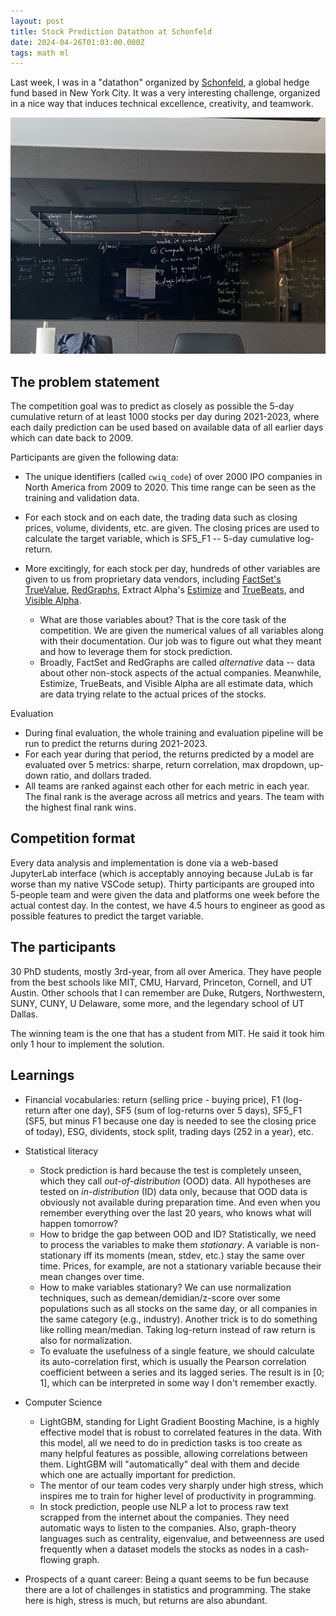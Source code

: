 ```yaml
---
layout: post
title: Stock Prediction Datathon at Schonfeld
date: 2024-04-26T01:03:00.000Z
tags: math ml
---
```

Last week, I was in a "datathon" organized by [Schonfeld](https://en.wikipedia.org/wiki/Schonfeld_Strategic_Advisors), a global hedge fund based in New York City. It was a very interesting challenge, organized in a nice way that induces technical excellence, creativity, and teamwork.

![](/assets/uploads/9qtpg1ydqike5n0zhirxng.jpeg "Our team blackboard after the competition")

## The problem statement

The competition goal was to predict as closely as possible the 5-day cumulative return of at least 1000 stocks per day during 2021-2023, where each daily prediction can be used based on available data of all earlier days which can date back to 2009.

Participants are given the following data:

* The unique identifiers (called `cwiq_code`) of over 2000 IPO companies in North America from 2009 to 2020. This time range can be seen as the training and validation data.
* For each stock and on each date, the trading data such as closing prices, volume, dividents, etc. are given. The closing prices are used to calculate the target variable, which is SF5_F1 -- 5-day cumulative log-return.
* More excitingly, for each stock per day, hundreds of other variables are given to us from proprietary data vendors, including [FactSet's TrueValue](https://www.factset.com/marketplace/catalog/product/sasb-scores-datafeed), [RedGraphs](https://www.redgraphs.com/), Extract Alpha's [Estimize](https://extractalpha.com/estimize/) and [TrueBeats](https://extractalpha.com/fact-sheet/truebeats-by-extractalpha-eps-revenue-surprise-forecasts/), and [Visible Alpha](https://visiblealpha.com/).

  * What are those variables about? That is the core task of the competition. We are given the numerical values of all variables along with their documentation. Our job was to figure out what they meant and how to leverage them for stock prediction.
  * Broadly, FactSet and RedGraphs are called *alternative* data -- data about other non-stock aspects of the actual companies. Meanwhile, Estimize, TrueBeats, and Visible Alpha are all estimate data, which are data trying relate to the actual prices of the stocks.

Evaluation

* During final evaluation, the whole training and evaluation pipeline will be run to predict the returns during 2021-2023.
* For each year during that period, the returns predicted by a model are evaluated over 5 metrics: sharpe, return correlation, max dropdown, up-down ratio, and dollars traded.
* All teams are ranked against each other for each metric in each year. The final rank is the average across all metrics and years. The team with the highest final rank wins.

## Competition format

Every data analysis and implementation is done via a web-based JupyterLab interface (which is acceptably annoying because JuLab is far worse than my native VSCode setup). Thirty participants are grouped into 5-people team and were given the data and platforms one week before the actual contest day. In the contest, we have 4.5 hours to engineer as good as possible features to predict the target variable. 

## The participants

30 PhD students, mostly 3rd-year, from all over America. They have people from the best schools like MIT, CMU, Harvard, Princeton, Cornell, and UT Austin. Other schools that I can remember are Duke, Rutgers, Northwestern, SUNY, CUNY, U Delaware, some more, and the legendary school of UT Dallas.

The winning team is the one that has a student from MIT. He said it took him only 1 hour to implement the solution.

## Learnings

* Financial vocabularies: return (selling price - buying price), F1 (log-return after one day), SF5 (sum of log-returns over 5 days), SF5_F1 (SF5, but minus F1 because one day is needed to see the closing price of today), ESG, dividents, stock split, trading days (252 in a year), etc.
* Statistical literacy

  * Stock prediction is hard because the test is completely unseen, which they call *out-of-distribution* (OOD) data. All hypotheses are tested on *in-distribution* (ID) data only, because that OOD data is obviously not available during preparation time. And even when you remember everything over the last 20 years, who knows what will happen tomorrow?
  * How to bridge the gap between OOD and ID? Statistically, we need to process the variables to make them *stationary*. A variable is non-stationary iff its moments (mean, stdev, etc.) stay the same over time. Prices, for example, are not a stationary variable because their mean changes over time.
  * How to make variables stationary? We can use normalization techniques, such as demean/demidian/z-score over some populations such as all stocks on the same day, or all companies in the same category (e.g., industry). Another trick is to do something like rolling mean/median. Taking log-return instead of raw return is also for normalization.
  * To evaluate the usefulness of a single feature, we should calculate its auto-correlation first, which is usually the Pearson correlation coefficient between a series and its lagged series. The result is in \[0; 1], which can be interpreted in some way I don't remember exactly.
* Computer Science

  * LightGBM, standing for Light Gradient Boosting Machine, is a highly effective model that is robust to correlated features in the data. With this model, all we need to do in prediction tasks is too create as many helpful features as possible, allowing correlations between them. LightGBM will "automatically" deal with them and decide which one are actually important for prediction.
  * The mentor of our team codes very sharply under high stress, which inspires me to train for higher level of productivity in programming.
  * In stock prediction, people use NLP a lot to process raw text scrapped from the internet about the companies. They need automatic ways to listen to the companies. Also, graph-theory languages such as centrality, eigenvalue, and betweenness are used frequently when a dataset models the stocks as nodes in a cash-flowing graph.
* Prospects of a quant career: Being a quant seems to be fun because there are a lot of challenges in statistics and programming. The stake here is high, stress is much, but returns are also abundant.
